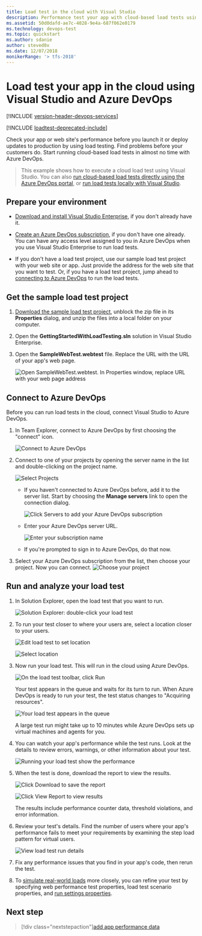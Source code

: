 ```yaml
---
title: Load test in the cloud with Visual Studio
description: Performance test your app with cloud-based load tests using the features of Visual Studio, Azure DevOps, and TFS
ms.assetid: 50d0dafd-ae7c-4028-9e4a-687f062e0179
ms.technology: devops-test
ms.topic: quickstart
ms.author: sdanie
author: steved0x
ms.date: 12/07/2018
monikerRange: '> tfs-2018'
---
```


# Load test your app in the cloud using Visual Studio and Azure DevOps

<a name="cloudloadtest"></a>

[!INCLUDE [version-header-devops-services](../includes/version-header-devops-services.md)]

[!INCLUDE [loadtest-deprecated-include](../includes/loadtest-deprecated-include.md)]

Check your app or web site's performance before you launch it or deploy updates to production by using load testing.
Find problems before your customers do. Start running
cloud-based load tests
in almost no time with Azure DevOps.

> This example shows how to execute a cloud load test using Visual Studio. You can also
> [run cloud-based load tests directly using the Azure DevOps portal](get-started-simple-cloud-load-test.md),
> or [run load tests locally with Visual Studio](/visualstudio/test/quickstart-create-a-load-test-project).

<a name="LoadTestVSIDE"></a>

## Prepare your environment

- [Download and install Visual Studio Enterprise](https://visualstudio.microsoft.com/downloads/download-visual-studio-vs),
  if you don't already have it.

- [Create an Azure DevOps subscription](https://visualstudio.microsoft.com/products/visual-studio-team-services-vs),
  if you don't have one already. You can have any access
  level assigned to you in Azure DevOps
  when you use Visual Studio Enterprise to run load tests.

- If you don't have a load test project,
  use our sample load test project with your web site or app.
  Just provide the address for the web site that you want to test.
  Or, if you have a load test project, jump ahead to
  [connecting to Azure DevOps](#ConnectVSOnline) to run the load tests.

<a name="article10"></a>

## Get the sample load test project

1.  [Download the sample load test project](https://code.msdn.microsoft.com/Getting-started-with-17a52e95),
    unblock the zip file in its **Properties** dialog,
    and unzip the files into a local folder on your computer.

1.  Open the **GettingStartedWithLoadTesting.sln** solution
    in Visual Studio Enterprise.

1.  Open the **SampleWebTest.webtest** file.
    Replace the URL with the URL of your app's web page.

    ![Open SampleWebTest.webtest. In Properties window, replace URL with your web page address](media/getting-started-with-performance-testing/LoadTest_ReplaceURL.png)

<a name="ConnectVSOnline"></a>

## Connect to Azure DevOps

Before you can run load tests in the cloud,
connect Visual Studio to Azure DevOps.

1.  In Team Explorer, connect to Azure DevOps by first choosing the "connect" icon.

    ![Connect to Azure DevOps](media/getting-started-with-performance-testing/LoadTestConnect1.png)

1.  Connect to one of your projects by opening the server name in the list and double-clicking on the project name.

    ![Select Projects](media/getting-started-with-performance-testing/LoadTestConnect2.png)

    - If you haven't connected to Azure DevOps before, add it to the server list.
      Start by choosing the **Manage servers** link to open the connection dialog.

      ![Click Servers to add your Azure DevOps subscription](media/getting-started-with-performance-testing/LoadTestConnect3.png)

    - Enter your Azure DevOps server URL.

      ![Enter your subscription name](media/getting-started-with-performance-testing/LoadTestConnect4.png)

    - If you're prompted to sign in to Azure DevOps, do that now.

1.  Select your Azure DevOps subscription from the list,
    then choose your project. Now you can connect.
    ![Choose your project](media/getting-started-with-performance-testing/LoadTestConnect6.png)

<a name="article14"></a>

## Run and analyze your load test

1.  In Solution Explorer, open the load test that you want to run.

    ![Solution Explorer: double-click your load test](media/getting-started-with-performance-testing/OpenLoadTest.png)

1.  To run your test closer to where your users are,
    select a location closer to your users.

    ![Edit load test to set location](media/CLT_LoadTestSetLocation.png)

    ![Select location](media/getting-started-with-performance-testing/CLT_LoadTestPickLocation.png)

1.  Now run your load test. This will run in the cloud
    using Azure DevOps.

    ![On the load test toolbar, click Run](media/getting-started-with-performance-testing/LoadTestRun.png)

    Your test appears in the queue and waits for its turn to run.
    When Azure DevOps is ready to run your test, the test status
    changes to "Acquiring resources".

    ![Your load test appears in the queue](media/getting-started-with-performance-testing/LoadTestQueued.png)

    A large test run might take up to 10 minutes while
    Azure DevOps sets up virtual machines and agents for you.

1.  You can watch your app's performance while the test runs.
    Look at the details to review errors, warnings, or other information
    about your test.

    ![Running your load test show the performance](media/LoadTestInProgress.png)

1.  When the test is done, download the report to view the results.

    ![Click Download to save the report](media/getting-started-with-performance-testing/LoadTestDownloadReport.png)

    ![Click View Report to view results](media/getting-started-with-performance-testing/LoadTestViewReport.png)

    The results include performance counter data, threshold violations, and error information.

1.  Review your test's details. Find the number of users where your
    app's performance fails to meet your requirements by examining the
    step load pattern for virtual users.

    ![View load test run details](media/getting-started-with-performance-testing/LoadTestDetail.png)

1.  Fix any performance issues that you find in your app's code,
    then rerun the test.

1.  To [simulate real-world loads](https://msdn.microsoft.com/library/ff406975%28v=vs.140%29.aspx)
    more closely, you can refine your test by specifying web performance
    test properties, load test scenario properties, and
    [run settings properties](/visualstudio/test/load-test-run-settings-properties).

## Next step

> [!div class="nextstepaction"][add app performance data](get-performance-data-for-load-tests.md)
